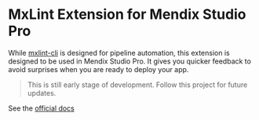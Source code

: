 # MxLint Extension for Mendix Studio Pro

While [mxlint-cli](https://github.com/mxlint/mxlint-cli) is designed for pipeline automation, this extension is designed to be used in Mendix Studio Pro. It gives you quicker feedback to avoid surprises when you are ready to deploy your app.

> This is still early stage of development. Follow this project for future updates.

See the [official docs](https://mxlint.cinaq.com)